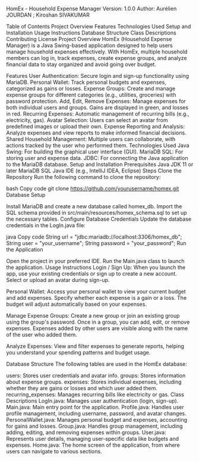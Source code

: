 HomEx - Household Expense Manager
Version: 1.0.0
Author: Aurélien JOURDAN ; Kiroshan SIVAKUMAR

Table of Contents
Project Overview
Features
Technologies Used
Setup and Installation
Usage Instructions
Database Structure
Class Descriptions
Contributing
License
Project Overview
HomEx (Household Expense Manager) is a Java Swing-based application designed to help users manage household expenses effectively. With HomEx, multiple household members can log in, track expenses, create expense groups, and analyze financial data to stay organized and avoid going over budget.

Features
User Authentication: Secure login and sign-up functionality using MariaDB.
Personal Wallet: Track personal budgets and expenses, categorized as gains or losses.
Expense Groups: Create and manage expense groups for different categories (e.g., utilities, groceries) with password protection.
Add, Edit, Remove Expenses: Manage expenses for both individual users and groups. Gains are displayed in green, and losses in red.
Recurring Expenses: Automatic management of recurring bills (e.g., electricity, gas).
Avatar Selection: Users can select an avatar from predefined images or upload their own.
Expense Reporting and Analysis: Analyze expenses and view reports to make informed financial decisions.
Shared Household Management: Multiple users can collaborate, with actions tracked by the user who performed them.
Technologies Used
Java Swing: For building the graphical user interface (GUI).
MariaDB SQL: For storing user and expense data.
JDBC: For connecting the Java application to the MariaDB database.
Setup and Installation
Prerequisites
Java JDK 11 or later
MariaDB SQL
Java IDE (e.g., IntelliJ IDEA, Eclipse)
Steps
Clone the Repository
Run the following command to clone the repository:

bash
Copy code
git clone https://github.com/yourusername/homex.git
Database Setup

Install MariaDB and create a new database called homex_db.
Import the SQL schema provided in src/main/resources/homex_schema.sql to set up the necessary tables.
Configure Database Credentials
Update the database credentials in the LogIn.java file:

java
Copy code
String url = "jdbc:mariadb://localhost:3306/homex_db";
String user = "your_username";
String password = "your_password";
Run the Application

Open the project in your preferred IDE.
Run the Main.java class to launch the application.
Usage Instructions
Login / Sign Up:
When you launch the app, use your existing credentials or sign up to create a new account. Select or upload an avatar during sign-up.

Personal Wallet:
Access your personal wallet to view your current budget and add expenses. Specify whether each expense is a gain or a loss. The budget will adjust automatically based on your expenses.

Manage Expense Groups:
Create a new group or join an existing group using the group's password. Once in a group, you can add, edit, or remove expenses. Expenses added by other users are visible along with the name of the user who added them.

Analyze Expenses:
View and filter expenses to generate reports, helping you understand your spending patterns and budget usage.

Database Structure
The following tables are used in the HomEx database:

users: Stores user credentials and avatar info.
groups: Stores information about expense groups.
expenses: Stores individual expenses, including whether they are gains or losses and which user added them.
recurring_expenses: Manages recurring bills like electricity or gas.
Class Descriptions
LogIn.java: Manages user authentication (login, sign-up).
Main.java: Main entry point for the application.
Profile.java: Handles user profile management, including username, password, and avatar changes.
PersonalWallet.java: Manages personal budget and expenses, accounting for gains and losses.
Group.java: Handles group management, including adding, editing, and removing expenses within groups.
User.java: Represents user details, managing user-specific data like budgets and expenses.
Home.java: The home screen of the application, from where users can navigate to various sections.
